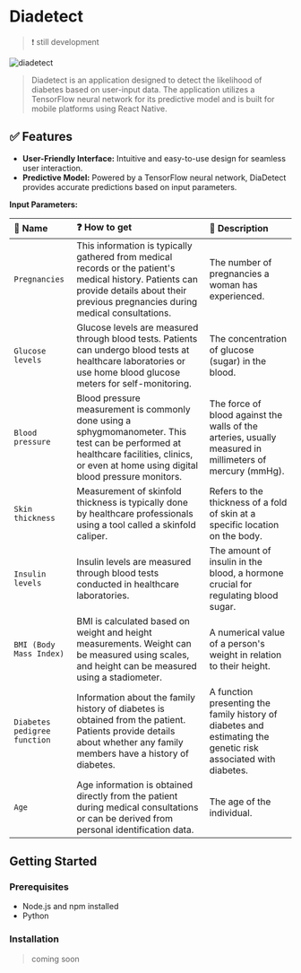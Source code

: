 # Diadetect

> ❗ still development

![diadetect](https://github.com/gdapriana/diadetect/assets/69134731/097dc064-fa80-4d35-ac03-5cc0c306f5d0)

> Diadetect is an application designed to detect the likelihood of diabetes based on user-input data. The application utilizes a TensorFlow neural network for its predictive model and is built for mobile platforms using React Native.

## ✅ Features

- **User-Friendly Interface:** Intuitive and easy-to-use design for seamless user interaction.
- **Predictive Model:** Powered by a TensorFlow neural network, DiaDetect provides accurate predictions based on input parameters.

**Input Parameters:**

| 📛 Name | ❓ How to get    | 📖 Description                |
| :-------- | :------- | :------------------------- |
| `Pregnancies` | This information is typically gathered from medical records or the patient's medical history. Patients can provide details about their previous pregnancies during medical consultations. | The number of pregnancies a woman has experienced. |
| `Glucose levels` | Glucose levels are measured through blood tests. Patients can undergo blood tests at healthcare laboratories or use home blood glucose meters for self-monitoring. | The concentration of glucose (sugar) in the blood. |
| `Blood pressure` | Blood pressure measurement is commonly done using a sphygmomanometer. This test can be performed at healthcare facilities, clinics, or even at home using digital blood pressure monitors. | The force of blood against the walls of the arteries, usually measured in millimeters of mercury (mmHg). |
| `Skin thickness` | Measurement of skinfold thickness is typically done by healthcare professionals using a tool called a skinfold caliper. | Refers to the thickness of a fold of skin at a specific location on the body. |
| `Insulin levels` | Insulin levels are measured through blood tests conducted in healthcare laboratories. | The amount of insulin in the blood, a hormone crucial for regulating blood sugar. |
| `BMI (Body Mass Index)` | BMI is calculated based on weight and height measurements. Weight can be measured using scales, and height can be measured using a stadiometer. | A numerical value of a person's weight in relation to their height. |
| `Diabetes pedigree function` | Information about the family history of diabetes is obtained from the patient. Patients provide details about whether any family members have a history of diabetes. | A function presenting the family history of diabetes and estimating the genetic risk associated with diabetes. |
| `Age` | Age information is obtained directly from the patient during medical consultations or can be derived from personal identification data. | The age of the individual. |

## Getting Started

### Prerequisites

- Node.js and npm installed
- Python

### Installation

> coming soon
